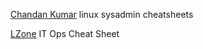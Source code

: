
[Chandan Kumar](https://geekflare.com/cheat-sheet-system-admin/)
linux sysadmin cheatsheets

[LZone](http://lzone.de/cheat-sheet/IT-Ops)
IT Ops Cheat Sheet
